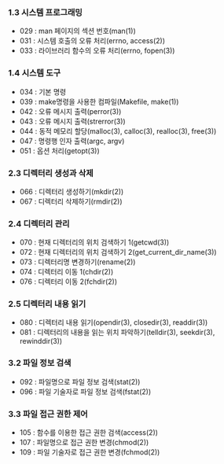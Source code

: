 ### 1.3 시스템 프로그래밍
* 029 : man 페이지의 섹션 번호(man(1))
* 031 : 시스템 호출의 오류 처리(errno, access(2))
* 033 : 라이브러리 함수의 오류 처리(errno, fopen(3))
### 1.4 시스템 도구
* 034 : 기본 명령
* 039 : make명령을 사용한 컴파일(Makefile, make(1))
* 042 : 오류 메시지 출력(perror(3))
* 043 : 오류 메시지 출력(strerror(3))
* 044 : 동적 메모리 할당(malloc(3), calloc(3), realloc(3), free(3))
* 047 : 명령행 인자 출력(argc, argv)
* 051 : 옵션 처리(getopt(3))
### 2.3 디렉터리 생성과 삭제
* 066 : 디렉터리 생성하기(mkdir(2))
* 067 : 디렉터리 삭제하기(rmdir(2))
### 2.4 디렉터리 관리
* 070 : 현재 디렉터리의 위치 검색하기 1(getcwd(3))
* 072 : 현재 디렉터리의 위치 검색하기 2(get_current_dir_name(3))
* 073 : 디렉터리명 변경하기(rename(2))
* 074 : 디렉터리 이동 1(chdir(2))
* 076 : 디렉터리 이동 2(fchdir(2))
### 2.5 디렉터리 내용 읽기
* 080 : 디렉터리 내용 읽기(opendir(3), closedir(3), readdir(3))
* 081 : 디렉터리의 내용을 읽는 위치 파악하기(telldir(3), seekdir(3), rewinddir(3))
### 3.2 파일 정보 검색
* 092 : 파일명으로 파일 정보 검색(stat(2))
* 096 : 파일 기술자로 파일 정보 검색(fstat(2))
### 3.3 파일 접근 권한 제어
* 105 : 함수를 이용한 접근 권한 검색(access(2))
* 107 : 파일명으로 접근 권한 변경(chmod(2))
* 109 : 파일 기술자로 접근 권한 변경(fchmod(2))